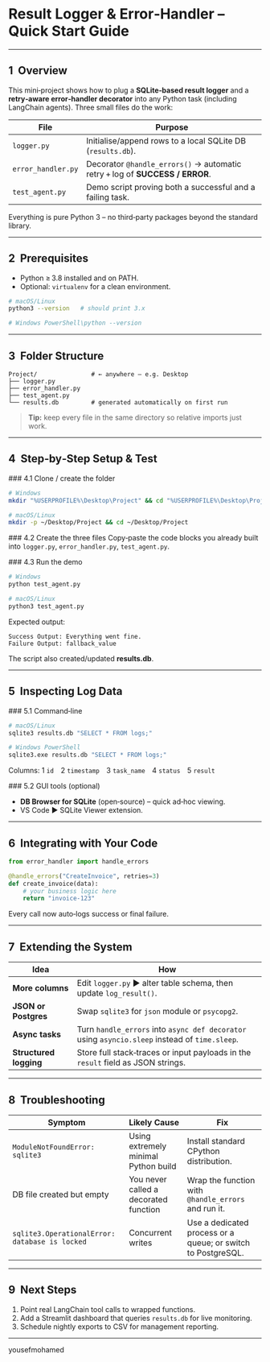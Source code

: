# Result Logger & Error‑Handler – Quick Start Guide

---

## 1  Overview

This mini‑project shows how to plug a **SQLite‑based result logger** and a **retry‑aware error‑handler decorator** into any Python task (including LangChain agents). Three small files do the work:

| File               | Purpose                                                                      |
| ------------------ | ---------------------------------------------------------------------------- |
| `logger.py`        | Initialise/append rows to a local SQLite DB (`results.db`).                  |
| `error_handler.py` | Decorator `@handle_errors()` → automatic retry + log of **SUCCESS / ERROR**. |
| `test_agent.py`    | Demo script proving both a successful and a failing task.                    |

Everything is pure Python 3 – no third‑party packages beyond the standard library.

---

## 2  Prerequisites

* Python ≥ 3.8 installed and on PATH.
* Optional: `virtualenv` for a clean environment.

```bash
# macOS/Linux
python3 --version   # should print 3.x

# Windows PowerShell\python --version
```

---

## 3  Folder Structure

```
Project/               # ← anywhere – e.g. Desktop
├── logger.py
├── error_handler.py
├── test_agent.py
└── results.db         # generated automatically on first run
```

> **Tip:** keep every file in the same directory so relative imports just work.

---

## 4  Step‑by‑Step Setup & Test

\### 4.1 Clone / create the folder

```bash
# Windows
mkdir "%USERPROFILE%\Desktop\Project" && cd "%USERPROFILE%\Desktop\Project"

# macOS/Linux
mkdir -p ~/Desktop/Project && cd ~/Desktop/Project
```

\### 4.2 Create the three files
Copy‑paste the code blocks you already built into `logger.py`, `error_handler.py`, `test_agent.py`.

\### 4.3 Run the demo

```bash
# Windows
python test_agent.py

# macOS/Linux
python3 test_agent.py
```

Expected output:

```
Success Output: Everything went fine.
Failure Output: fallback_value
```

The script also created/updated **results.db**.

---

## 5  Inspecting Log Data

\### 5.1 Command‑line

```bash
# macOS/Linux
sqlite3 results.db "SELECT * FROM logs;"

# Windows PowerShell
sqlite3.exe results.db "SELECT * FROM logs;"
```

Columns:
1 `id` 2 `timestamp` 3 `task_name` 4 `status` 5 `result`

\### 5.2 GUI tools (optional)

* **DB Browser for SQLite** (open‑source) – quick ad‑hoc viewing.
* VS Code ► SQLite Viewer extension.

---

## 6  Integrating with Your Code

```python
from error_handler import handle_errors

@handle_errors("CreateInvoice", retries=3)
def create_invoice(data):
    # your business logic here
    return "invoice‑123"
```

Every call now auto‑logs success or final failure.

---

## 7  Extending the System

| Idea                   | How                                                                                            |
| ---------------------- | ---------------------------------------------------------------------------------------------- |
| **More columns**       | Edit `logger.py` ► alter table schema, then update `log_result()`.                             |
| **JSON or Postgres**   | Swap `sqlite3` for `json` module or `psycopg2`.                                                |
| **Async tasks**        | Turn `handle_errors` into `async def decorator` using `asyncio.sleep` instead of `time.sleep`. |
| **Structured logging** | Store full stack‑traces or input payloads in the `result` field as JSON strings.               |

---

## 8  Troubleshooting

| Symptom                                        | Likely Cause                          | Fix                                                          |
| ---------------------------------------------- | ------------------------------------- | ------------------------------------------------------------ |
| `ModuleNotFoundError: sqlite3`                 | Using extremely minimal Python build  | Install standard CPython distribution.                       |
| DB file created but empty                      | You never called a decorated function | Wrap the function with `@handle_errors` and run it.          |
| `sqlite3.OperationalError: database is locked` | Concurrent writes                     | Use a dedicated process or a queue; or switch to PostgreSQL. |

---

## 9  Next Steps

1. Point real LangChain tool calls to wrapped functions.
2. Add a Streamlit dashboard that queries `results.db` for live monitoring.
3. Schedule nightly exports to CSV for management reporting.

---

yousefmohamed
